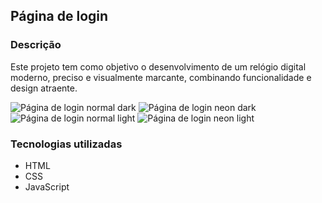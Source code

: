 ## Página de login

### Descrição

Este projeto tem como objetivo o desenvolvimento de um relógio digital moderno, preciso e visualmente marcante, combinando funcionalidade e design atraente.

![Página de login normal dark](https://github.com/user-attachments/assets/a242eed1-3f52-4a84-9435-6604e17b8a57)
![Página de login neon dark](https://github.com/user-attachments/assets/628bcec7-66c9-4a9a-9a5f-c34b2a894a18)
![Página de login normal light](https://github.com/user-attachments/assets/c5b8a419-dff9-406c-890f-bae533b0f8fc)
![Página de login neon light](https://github.com/user-attachments/assets/1f34e051-c994-4bab-aa6c-e4316a2563b6)

### Tecnologias utilizadas

* HTML
* CSS
* JavaScript
